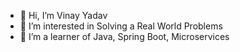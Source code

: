 - 👋 Hi, I’m Vinay Yadav
- 👀 I’m interested in Solving a Real World Problems
- 🌱 I’m a learner of Java, Spring Boot, Microservices


<!---
Vinay9897/Vinay9897 is a ✨ special ✨ repository because its `README.md` (this file) appears on your GitHub profile.
You can click the Preview link to take a look at your changes.
- 💞️ I’m looking to collaborate on ...
- 📫 How to reach me ...
--->
